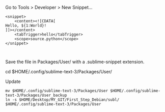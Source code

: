 
Go to Tools > Developer > New Snippet…




```
<snippet>
    <content><![CDATA[
Hello, ${1:World}!
]]></content>
    <tabTrigger>hello</tabTrigger>
    <scope>source.python</scope>
</snippet>



```




Save the file in Packages/User/ with a .sublime-snippet extension.

cd $HOME/.config/sublime-text-3/Packages/User/


Update


```
mv $HOME/.config/sublime-text-3/Packages/User $HOME/.config/sublime-text-3/Packages/User_backup
ln -s $HOME/Desktop/MY_GIT/First_Step_Debian/subl/ $HOME/.config/sublime-text-3/Packages/User

```



